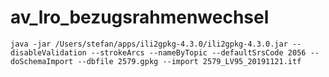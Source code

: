 # av_lro_bezugsrahmenwechsel

```
java -jar /Users/stefan/apps/ili2gpkg-4.3.0/ili2gpkg-4.3.0.jar --disableValidation --strokeArcs --nameByTopic --defaultSrsCode 2056 --doSchemaImport --dbfile 2579.gpkg --import 2579_LV95_20191121.itf
```
